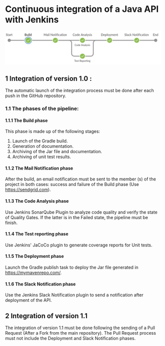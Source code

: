 # Continuous integration of a Java API with Jenkins  
![alt text](https://github.com/LotfiRafik/Continuous_integration_Jenkins/blob/master/jenkins.png)

## 1 Integration of version 1.0 :   
The automatic launch of the integration process must be done after each push in the GitHub repository.       
### 1.1 The phases of the pipeline:    
#### 1.1.1 The Build phase   
This phase is made up of the following stages:   
1. Launch of the Gradle build.   
2. Generation of documentation.   
3. Archiving of the Jar file and documentation.   
4. Archiving of unit test results.  
#### 1.1.2 The Mail Notification phase   
After the build, an email notification must be sent to the member (s) of the project in both cases: success and failure of the Build phase (Use https://sendgrid.com).   
#### 1.1.3 The Code Analysis phase    
Use Jenkins SonarQube Plugin to analyze code quality and verify the state of Quality Gates. If the latter is in the Failed state, the pipeline must be finish.
#### 1.1.4 The Test reporting phase   
Use Jenkins' JaCoCo plugin to generate coverage reports for Unit tests.   
#### 1.1.5 The Deployment phase   
Launch the Gradle publish task to deploy the Jar file generated in https://mymavenrepo.com/.  
#### 1.1.6 The Slack Notification phase   
Use the Jenkins Slack Notification plugin to send a notification after deployment of the API.      
## 2 Integration of version 1.1   
The integration of version 1.1 must be done following the sending of a Pull Request (After a Fork from the main repository). The Pull Request process must not  include the Deployment and Slack Notification phases.
